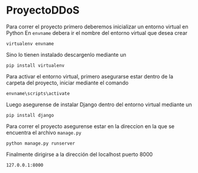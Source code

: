 # ProyectoDDoS

Para correr el proyecto primero deberemos inicializar un entorno virtual en Python
En `envname` debera ir el nombre del entorno virtual que desea crear

 `virtualenv envname`

Sino lo tienen instalado descargenlo mediante un

 `pip install virtualenv`
 
 Para activar el entorno virtual, primero asegurarse estar dentro de la carpeta del proyecto, iniciar mediante el comando
 
 `envname\scripts\activate`
 
 Luego asegurense de instalar Django dentro del entorno virtual mediante un
 
 `pip install django`
 
 Para correr el proyecto asegurense estar en la direccion en la que se encuentra el archivo `manage.py`
 
 `python manage.py runserver`
 
 Finalmente dirigirse a la dirección del localhost puerto 8000
 
 `127.0.0.1:8000`

